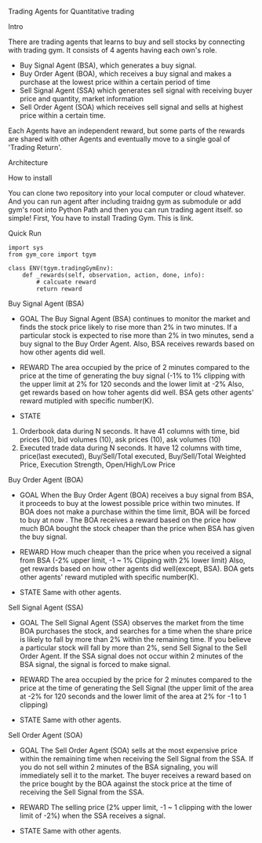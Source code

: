 Trading Agents for Quantitative trading

Intro

There are trading agents that learns to buy and sell stocks by connecting with trading gym. It consists of 4 agents having each own's role.

- Buy Signal Agent (BSA), which generates a buy signal.
- Buy Order Agent (BOA), which receives a buy signal and makes a purchase at the lowest price within a certain period of time
- Sell Signal Agent (SSA) which generates sell signal with receiving buyer price and quantity, market information
- Sell Order Agent (SOA) which receives sell signal and sells at highest price within a certain time. 

Each Agents have an independent reward, but some parts of the rewards are shared with other Agents and eventually move to a single goal of 'Trading Return'.



Architecture





How to install

You can clone two repository into your local computer or cloud whatever. And you can run agent after including traidng gym as submodule or add gym's root into Python Path and then you can run trading agent itself. so simple!
 First, You have to install Trading Gym. This is link.



Quick Run

    import sys
    from gym_core import tgym
    
    class ENV(tgym.tradingGymEnv):
    	def _rewards(self, observation, action, done, info):
    		# calcuate reward
    		return reward



Buy Signal Agent (BSA)

- GOAL 
   The Buy Signal Agent (BSA) continues to monitor the market and finds the stock price likely to rise more than 2% in two minutes. If a particular stock is expected to rise more than 2% in two minutes, send a buy signal to the Buy Order Agent. Also, BSA receives rewards based on how other agents did well.



- REWARD
   The area occupied by the price of 2 minutes compared to the price at the time of generating the buy signal (-1% to 1% clipping with the upper limit at 2% for 120 seconds and the lower limit at -2%
 Also, get rewards based on how toher agents did well. BSA gets other agents' reward mutipled with specific number(K).



- STATE

1. Orderbook data during N seconds.
   It have 41 columns with time, bid prices (10), bid volumes (10), ask prices (10), ask volumes (10)
2. Executed trade data during N seconds.
   It have 12 columns with time, price(last executed), Buy/Sell/Total executed, Buy/Sell/Total Weighted Price, Execution Strength, Open/High/Low Price



Buy Order Agent (BOA)

- GOAL 
   When the Buy Order Agent (BOA) receives a buy signal from BSA, it proceeds to buy at the lowest possible price within two minutes. If BOA does not make a purchase within the time limit, BOA will be forced to buy at now . The BOA receives a reward based on the price how much BOA bought the stock cheaper than the price when BSA has given the buy signal.



- REWARD
How much cheaper than the price when you received a signal from BSA (-2% upper limit, -1 ~ 1% Clipping with 2% lower limit)
 Also, get rewards based on how other agents did well(except, BSA). BOA gets other agents' reward mutipled with specific number(K).



- STATE
Same with other agents.
  

Sell Signal Agent (SSA)

- GOAL 
  The Sell Signal Agent (SSA) observes the market from the time BOA purchases the stock, and searches for a time when the share price is likely to fall by more than 2% within the remaining time. If you believe a particular stock will fall by more than 2%, send Sell Signal to the Sell Order Agent. If the SSA signal does not occur within 2 minutes of the BSA signal, the signal is forced to make signal. 



- REWARD
  The area occupied by the price for 2 minutes compared to the price at the time of generating the Sell Signal (the upper limit of the area at -2% for 120 seconds and the lower limit of the area at 2% for -1 to 1 clipping)



- STATE
Same with other agents.



Sell Order Agent (SOA)

- GOAL 
   The Sell Order Agent (SOA) sells at the most expensive price within the remaining time when receiving the Sell Signal from the SSA. If you do not sell within 2 minutes of the BSA signaling, you will immediately sell it to the market. The buyer receives a reward based on the price bought by the BOA against the stock price at the time of receiving the Sell Signal from the SSA.



- REWARD
  The selling price (2% upper limit, -1 ~ 1 clipping with the lower limit of -2%) when the SSA receives a signal.
  

- STATE
Same with other agents.
